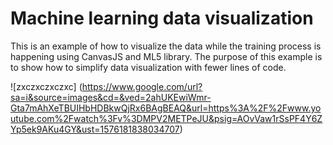 # Machine learning data visualization
 This is an example of how to visualize the data while the training process is happening using CanvasJS and ML5 library.
 The purpose of this example is to show how to simplify data visualization with fewer lines of code. 
 
 
![zxczxczxczxc]
(https://www.google.com/url?sa=i&source=images&cd=&ved=2ahUKEwiWmr-Gta7mAhXeTBUIHbHDBkwQjRx6BAgBEAQ&url=https%3A%2F%2Fwww.youtube.com%2Fwatch%3Fv%3DMPV2METPeJU&psig=AOvVaw1rSsPF4Y6ZYp5ek9AKu4GY&ust=1576181838034707)
